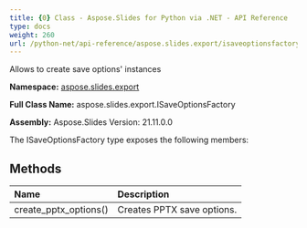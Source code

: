 ```yaml
---
title: {0} Class - Aspose.Slides for Python via .NET - API Reference
type: docs
weight: 260
url: /python-net/api-reference/aspose.slides.export/isaveoptionsfactory/
---
```


Allows to create save options' instances

**Namespace:** [aspose.slides.export](/python-net/api-reference/aspose.slides.export/)

**Full Class Name:** aspose.slides.export.ISaveOptionsFactory

**Assembly:**  Aspose.Slides Version: 21.11.0.0

The ISaveOptionsFactory type exposes the following members:
## **Methods**
|**Name**|**Description**|
| :- | :- |
|create_pptx_options()|Creates PPTX save options.|
